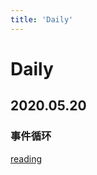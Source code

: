 ```yaml
---
title: 'Daily'
---
```


# Daily

## 2020.05.20

### 事件循环

[reading](https://mp.weixin.qq.com/s/QgfE5Km1xiEkQqADMLmj-Q)

